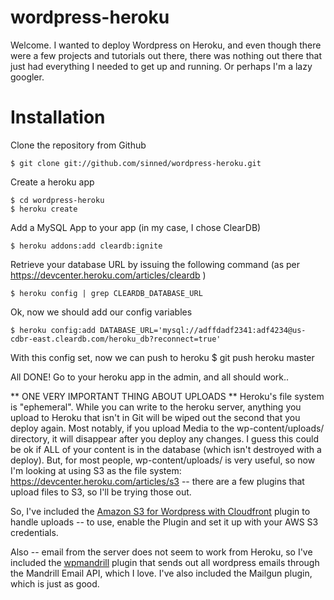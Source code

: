 # wordpress-heroku

Welcome. I wanted to deploy Wordpress on Heroku, and even though there were a few projects and tutorials out there, there was nothing out there that just had everything I needed to get up and running. Or perhaps I'm a lazy googler.

Installation
================

Clone the repository from Github

	$ git clone git://github.com/sinned/wordpress-heroku.git
	
Create a heroku app

	$ cd wordpress-heroku
	$ heroku create
	
Add a MySQL App to your app (in my case, I chose ClearDB)

	$ heroku addons:add cleardb:ignite
	
Retrieve your database URL by issuing the following command (as per https://devcenter.heroku.com/articles/cleardb )

	$ heroku config | grep CLEARDB_DATABASE_URL
	
Ok, now we should add our config variables

	$ heroku config:add DATABASE_URL='mysql://adffdadf2341:adf4234@us-cdbr-east.cleardb.com/heroku_db?reconnect=true'

With this config set, now we can push to heroku
	$ git push heroku master
	
All DONE! Go to your heroku app in the admin, and all should work.. 

** ONE VERY IMPORTANT THING ABOUT UPLOADS **
Heroku's file system is "ephemeral". While you can write to the heroku server, anything you upload to Heroku that isn't in Git will be wiped out the second that you deploy again. Most notably, if you upload Media to the wp-content/uploads/ directory, it will disappear after you deploy any changes. I guess this could be ok if ALL of your content is in the database (which isn't destroyed with a deploy). But, for most people, wp-content/uploads/ is very useful, so now I'm looking at using S3 as the file system: https://devcenter.heroku.com/articles/s3 -- there are a few plugins that upload files to S3, so I'll be trying those out.

So, I've included the <a href="http://wordpress.org/plugins/amazon-s3-and-cloudfront/">Amazon S3 for Wordpress with Cloudfront</a> plugin to handle uploads -- to use, enable the Plugin and set it up with your AWS S3 credentials.

Also -- email from the server does not seem to work from Heroku, so I've included the <a href="http://wordpress.org/extend/plugins/wpmandrill/">wpmandrill</a> plugin that sends out all wordpress emails through the Mandrill Email API, which I love. I've also included the Mailgun plugin, which is just as good.